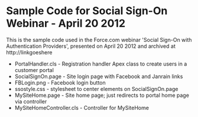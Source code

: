 # Sample Code for Social Sign-On Webinar - April 20 2012

This is the sample code used in the Force.com webinar 'Social Sign-On with Authentication Providers', presented on April 20 2012 and archived at http://linkgoeshere

* PortalHandler.cls - Registration handler Apex class to create users in a customer portal
* SocialSignOn.page - Site login page with Facebook and Janrain links
* FBLogin.png - Facebook login button
* ssostyle.css - stylesheet to center elements on SocialSignOn.page
* MySiteHome.page - Site home page; just redirects to portal home page via controller
* MySiteHomeController.cls - Controller for MySiteHome
